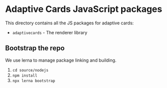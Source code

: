 # Adaptive Cards JavaScript packages

This directory contains all the JS packages for adaptive cards:

* `adaptivecards` - The renderer library

## Bootstrap the repo

We use lerna to manage package linking and building.

1. `cd source/nodejs`
2. `npm install`
3. `npx lerna bootstrap`
